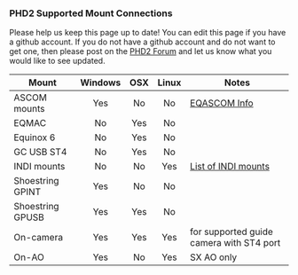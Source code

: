 ### PHD2 Supported Mount Connections ###

Please help us keep this page up to date!  You can edit this page if you have a github account.  If you do not have a github account and do not want to get one, then please post on the [PHD2 Forum](https://groups.google.com/forum/?fromgroups=#!forum/open-phd-guiding) and let us know what you would like to see updated.

|Mount|Windows|OSX|Linux|Notes|
|-----|:-----:|:-:|:--:|-----|
| ASCOM mounts| Yes | No | No | [EQASCOM Info](EQASCOM-Settings) |
| EQMAC | No | Yes | No |  |
| Equinox 6 | No | Yes | No |  |
| GC USB ST4 | No | Yes | No |  |
| INDI mounts | No | No | Yes | [List of INDI mounts](http://www.indilib.org/devices/telescopes.html) |
| Shoestring GPINT | Yes | No | No |  |
| Shoestring GPUSB | Yes | Yes | No |  |
| On-camera | Yes | Yes | Yes | for supported guide camera with ST4 port |
| On-AO | Yes | No | Yes | SX AO only |


